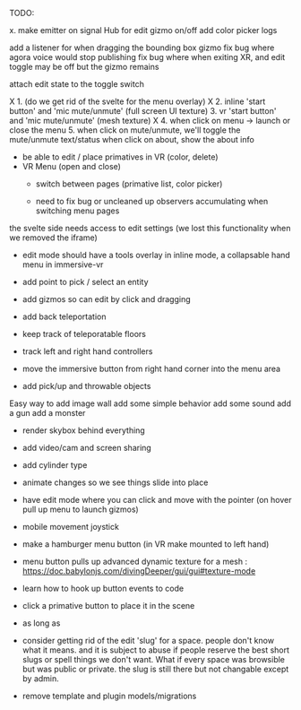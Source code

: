 TODO:

x. make emitter on signal Hub for edit gizmo on/off
add color picker
logs

add a listener for when dragging the bounding box gizmo
fix bug where agora voice would stop publishing
fix bug where when exiting XR, and edit toggle may be off but the gizmo remains

attach edit state to the toggle switch

X 1. (do we get rid of the svelte for the menu overlay)
X 2. inline 'start button' and 'mic mute/unmute' (full screen UI texture)
3. vr 'start button' and 'mic mute/unmute' (mesh texture)
X 4. when click on menu -> launch or close the menu
5. when click on mute/unmute, we'll toggle the mute/unmute text/status
when click on about, show the about info



- be able to edit / place primatives in VR (color, delete)
- VR Menu (open and close)
  - switch between pages (primative list, color picker)

  - need to fix bug or uncleaned up observers accumulating when switching menu pages

the svelte side needs access to edit settings (we lost this functionality when we removed the iframe)


- edit mode should have a tools overlay in inline mode, a collapsable
  hand menu in immersive-vr
- add point to pick / select an entity
- add gizmos so can edit by click and dragging

- add back teleportation
- keep track of teleporatable floors   
- track left and right hand controllers
- move the immersive button from right hand corner into the menu area
- add pick/up and throwable objects

Easy way to add image wall
add some simple behavior
add some sound
add a gun
add a monster




 
- render skybox behind everything

- add video/cam and screen sharing 

- add cylinder type

- animate changes so we see things slide into place
- have edit mode where you can click and move with the pointer (on hover pull up menu to launch gizmos)

- mobile movement joystick


- make a hamburger menu button (in VR make mounted to left hand)
- menu button pulls up advanced dynamic texture for a mesh : https://doc.babylonjs.com/divingDeeper/gui/gui#texture-mode

- learn how to hook up button events to code
- click a primative button to place it in the scene
- as long as 




- consider getting rid of the edit 'slug' for a space.  people don't know what it means.  and it is subject to 
  abuse if people reserve the best short slugs or spell things we don't want.  What if every space was
  browsible but was public or private.  the slug is still there but not changable except by admin.

- remove template and plugin models/migrations
